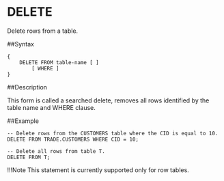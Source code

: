 # DELETE

Delete rows from a table.

##Syntax

``` pre
{
    DELETE FROM table-name [ ]
        [ WHERE ]
}
```

<a id="reference_9518856325F74F79B13674B8E060E6C5__section_F763D37B83E54D828B8572FF3192C67F"></a>
##Description

This form is called a searched delete, removes all rows identified by the table name and WHERE clause.

<a id="reference_9518856325F74F79B13674B8E060E6C5__section_BAC4132F8CC247AD9959D1656C460D72"></a>

##Example

``` pre
-- Delete rows from the CUSTOMERS table where the CID is equal to 10.
DELETE FROM TRADE.CUSTOMERS WHERE CID = 10;

-- Delete all rows from table T.
DELETE FROM T;
```
!!!Note
	This statement is currently supported only for row tables.

